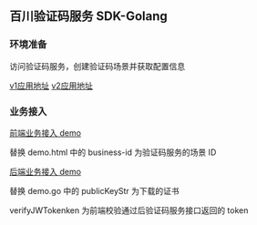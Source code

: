 ## 百川验证码服务 SDK-Golang

### 环境准备

访问验证码服务，创建验证码场景并获取配置信息

[v1应用地址](https://rivers.chaitin.cn/?rc=KYWFRHCKNYWJ7VAZQZSDNJUOAUSXZ4XB&app_scope=scaptcha)
[v2应用地址](https://captcha.app.safepoint.cloud/)

### 业务接入
[前端业务接入 demo](https://github.com/chaitin/scaptcha-sdk-golang/-/blob/main/demo.html)

替换 demo.html 中的 business-id 为验证码服务的场景 ID

[后端业务接入 demo](https://github.com/chaitin/scaptcha-sdk-golang/-/blob/main/cmd/demo/demo.go)

替换 demo.go 中的 publicKeyStr 为下载的证书

verifyJWTokenken 为前端校验通过后验证码服务接口返回的 token